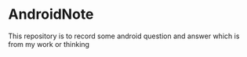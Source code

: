 # AndroidNote
This repository is to record some android question and answer which is from my work or thinking
